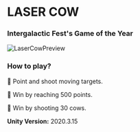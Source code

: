 # LASER COW

###  Intergalactic Fest's Game of the Year

![LaserCowPreview](https://github.com/Bluelodge/laser-cow/assets/79164403/c3bee408-1376-426f-a9ad-12b315a564ee)

### How to play?

:gun: Point and shoot moving targets.

:gun: Win by reaching 500 points.

:gun: Win by shooting 30 cows.

**Unity Version:** 2020.3.15
